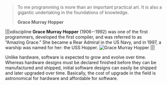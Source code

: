 > To me programming is more than an important practical art. It is also a gigantic undertaking in the foundations of knowledge.<br/>
>
> __Grace Murray Hopper__





|||xdiscipline
**Grace Murray Hopper** (1906--1992) was one of the first programmers, developed the first compiler, and was referred to as “Amazing Grace.” She became a Rear Admiral in the US Navy, and in 1997, a warship was named for her: the USS Hopper.
![Grace Murray Hopper](ch_backwards_forwards/figs/Hopper.png)
|||






Unlike hardware, software is expected to grow and evolve over time. Whereas hardware designs must be declared finished before they can be manufactured and shipped, initial software designs can easily be shipped and later upgraded over time. Basically, the cost of upgrade in the field is astronomical for hardware and affordable for software.